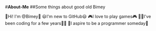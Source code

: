 #**About-Me**
##Some things about good old Bimey

👋Hi! I'm @Bimey👋
😃I'm new to GitHub😃
🎮I love to play games🎮
👨‍💻I've been coding for a few years👨‍💻
🌠I aspire to be a programmer someday🌠
